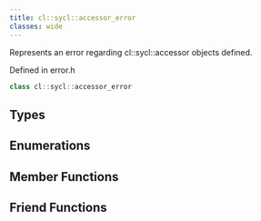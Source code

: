 ```yaml
---
title: cl::sycl::accessor_error
classes: wide
---
```



Represents an error regarding cl::sycl::accessor objects defined. 

Defined in error.h

```cpp
class cl::sycl::accessor_error
```

## Types

## Enumerations

## Member Functions


## Friend Functions

